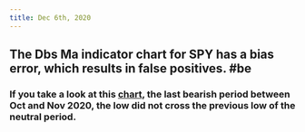 ```yaml
---
title: Dec 6th, 2020
---
```


## The Dbs Ma indicator chart for SPY has a bias error, which results in false positives. #be
### If you take a look at this [chart](https://imgur.com/gallery/eINfP3z), the last bearish period between Oct and Nov 2020, the low did not cross the previous low of the neutral period.
